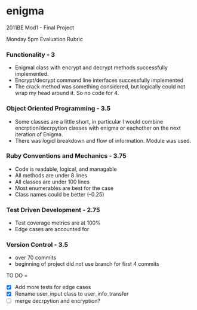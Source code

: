 # enigma
2011BE Mod1 - Final Project

Monday 5pm Evaluation Rubric

### Functionality - 3
- Enigmal class with encrypt and decrypt methods successfully implemented.
- Encrypt/decrypt command line interfaces successfully implemented
- The crack method was something considered, but logically could not wrap my head around it. So no code for 4.

### Object Oriented Programming - 3.5
- Some classes are a little short, in particular I would combine encrption/decrpytion classes with enigma or eachother on the next iteration of Enigma.
- There was logicl breakdown and flow of information. Module was used.

### Ruby Conventions and Mechanics - 3.75
- Code is readable, logical, and managable
- All methods are under 8 lines
- All classes are under 100 lines
- Most enumerables are best for the case
- Class names could be better (-0.25)

### Test Driven Development - 2.75
- Test coverage metrics are at 100%
- Edge cases are accounted for

### Version Control - 3.5
- over 70 commits
- beginning of project did not use branch for first 4 commits


TO DO =
- [x] Add more tests for edge cases
- [x] Rename user_input class to user_info_transfer
- [ ] merge decrpytion and encryption?
